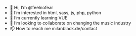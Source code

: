 - 👋 Hi, I’m @feelnofear
- 👀 I’m interested in html, sass, js, php, python
- 🌱 I’m currently learning VUE
- 💞️ I’m looking to collaborate on changing the music industry
- 📫 How to reach me milanblack.de/contact
